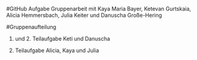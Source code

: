 #GitHub Aufgabe
Gruppenarbeit mit Kaya Maria Bayer, Ketevan Gurtskaia, Alicia Hemmersbach, Julia Keiter und Danuscha Große-Hering

#Gruppenaufteilung
1. und 2. Teilaufgabe Keti und Danuscha

4. Teilaufgabe Alicia, Kaya und Julia 
